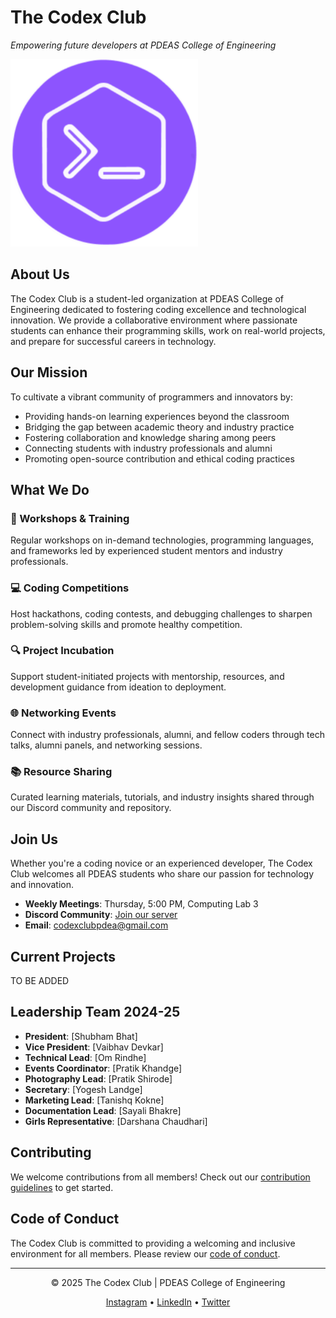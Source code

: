 # The Codex Club

*Empowering future developers at PDEAS College of Engineering*

![Codex Club Logo](https://github.com/codexclubpdea/.github/blob/main/assests/codexlogsmall.png)

## About Us

The Codex Club is a student-led organization at PDEAS College of Engineering dedicated to fostering coding excellence and technological innovation. We provide a collaborative environment where passionate students can enhance their programming skills, work on real-world projects, and prepare for successful careers in technology.

## Our Mission

To cultivate a vibrant community of programmers and innovators by:
- Providing hands-on learning experiences beyond the classroom
- Bridging the gap between academic theory and industry practice
- Fostering collaboration and knowledge sharing among peers
- Connecting students with industry professionals and alumni
- Promoting open-source contribution and ethical coding practices

## What We Do

### 🚀 Workshops & Training
Regular workshops on in-demand technologies, programming languages, and frameworks led by experienced student mentors and industry professionals.

### 💻 Coding Competitions
Host hackathons, coding contests, and debugging challenges to sharpen problem-solving skills and promote healthy competition.

### 🔍 Project Incubation
Support student-initiated projects with mentorship, resources, and development guidance from ideation to deployment.

### 🌐 Networking Events
Connect with industry professionals, alumni, and fellow coders through tech talks, alumni panels, and networking sessions.

### 📚 Resource Sharing
Curated learning materials, tutorials, and industry insights shared through our Discord community and repository.

## Join Us

Whether you're a coding novice or an experienced developer, The Codex Club welcomes all PDEAS students who share our passion for technology and innovation.

- **Weekly Meetings**: Thursday, 5:00 PM, Computing Lab 3
- **Discord Community**: [Join our server](link)
- **Email**: codexclubpdea@gmail.com

## Current Projects

TO BE ADDED

## Leadership Team 2024-25

- **President**: [Shubham Bhat]
- **Vice President**: [Vaibhav Devkar]
- **Technical Lead**: [Om Rindhe]
- **Events Coordinator**: [Pratik Khandge]
- **Photography Lead**: [Pratik Shirode]
- **Secretary**: [Yogesh Landge]
- **Marketing Lead**: [Tanishq Kokne]
- **Documentation Lead**: [Sayali Bhakre]
- **Girls Representative**: [Darshana Chaudhari]



## Contributing

We welcome contributions from all members! Check out our [contribution guidelines](https://github.com/codexclub-pdeas/contributing.md) to get started.

## Code of Conduct

The Codex Club is committed to providing a welcoming and inclusive environment for all members. Please review our [code of conduct](https://github.com/codexclub-pdeas/code-of-conduct.md).

---

<p align="center">© 2025 The Codex Club | PDEAS College of Engineering</p>
<p align="center">
  <a href="https://instagram.com/codex.pdeacoem">Instagram</a> •
  <a href="https://www.linkedin.com/company/codexclubpdea/">LinkedIn</a> •
  <a href="https://twitter.com/codexclub_pdeas">Twitter</a>
</p>

